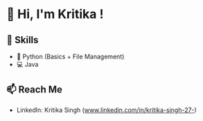 # 👋 Hi, I'm Kritika !

## 🚀 Skills
- 🐍 Python (Basics + File Management)
- 💻 Java

## 📫 Reach Me
- LinkedIn: Kritika Singh (www.linkedin.com/in/kritika-singh-27-)
